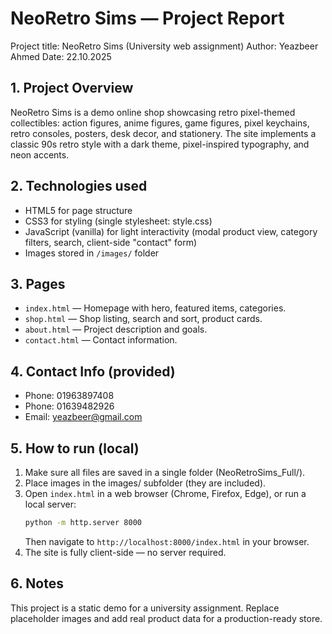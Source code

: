 
# NeoRetro Sims — Project Report

Project title: NeoRetro Sims (University web assignment)
Author: Yeazbeer Ahmed
Date: 22.10.2025

## 1. Project Overview
NeoRetro Sims is a demo online shop showcasing retro pixel-themed collectibles: action figures, anime figures, game figures, pixel keychains, retro consoles, posters, desk decor, and stationery. The site implements a classic 90s retro style with a dark theme, pixel-inspired typography, and neon accents.

## 2. Technologies used
- HTML5 for page structure
- CSS3 for styling (single stylesheet: style.css)
- JavaScript (vanilla) for light interactivity (modal product view, category filters, search, client-side "contact" form)
- Images stored in `/images/` folder

## 3. Pages
- `index.html` — Homepage with hero, featured items, categories.
- `shop.html` — Shop listing, search and sort, product cards.
- `about.html` — Project description and goals.
- `contact.html` — Contact information.

## 4. Contact Info (provided)
- Phone: 01963897408
- Phone: 01639482926
- Email: yeazbeer@gmail.com

## 5. How to run (local)
1. Make sure all files are saved in a single folder (NeoRetroSims_Full/).
2. Place images in the images/ subfolder (they are included).
3. Open `index.html` in a web browser (Chrome, Firefox, Edge), or run a local server:
   ```bash
   python -m http.server 8000
   ```
   Then navigate to `http://localhost:8000/index.html` in your browser.
4. The site is fully client-side — no server required.

## 6. Notes
This project is a static demo for a university assignment. Replace placeholder images and add real product data for a production-ready store.
